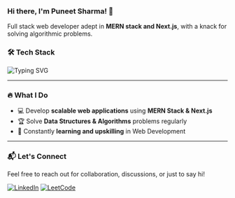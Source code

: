 ### Hi there, I'm Puneet Sharma! 👋


Full stack web developer adept in **MERN stack and Next.js**, with a knack for solving algorithmic problems.




### 🛠 Tech Stack

![Typing SVG](https://readme-typing-svg.herokuapp.com?font=Fira+Code&size=22&pause=1000&color=0F75E6&center=true&vCenter=true&width=500&lines=Languages%3A+C%2B%2B%2C+JavaScript;Frontend%3A+React.js%2C+Next.js%2C+Angular;Backend%3A+Node.js%2C+Express.js;Databases%3A+MongoDB%2C+Firebase;Version+Control%3A+Git%2C+GitHub)




---

### 🔥 What I Do
- 💻 Develop **scalable web applications** using **MERN Stack & Next.js**
- 🏆 Solve **Data Structures & Algorithms** problems regularly
- 🚀 Constantly **learning and upskilling** in Web Development


---

### 📬 Let's Connect
Feel free to reach out for collaboration, discussions, or just to say hi!

[![LinkedIn](https://img.shields.io/badge/LinkedIn-0A66C2?style=for-the-badge&logo=linkedin&logoColor=white)](https://linkedin.com/in/puneetsharma)
[![LeetCode](https://img.shields.io/badge/LeetCode-FFA116?style=for-the-badge&logo=leetcode&logoColor=white)](https://leetcode.com/puneetsharma0910)

